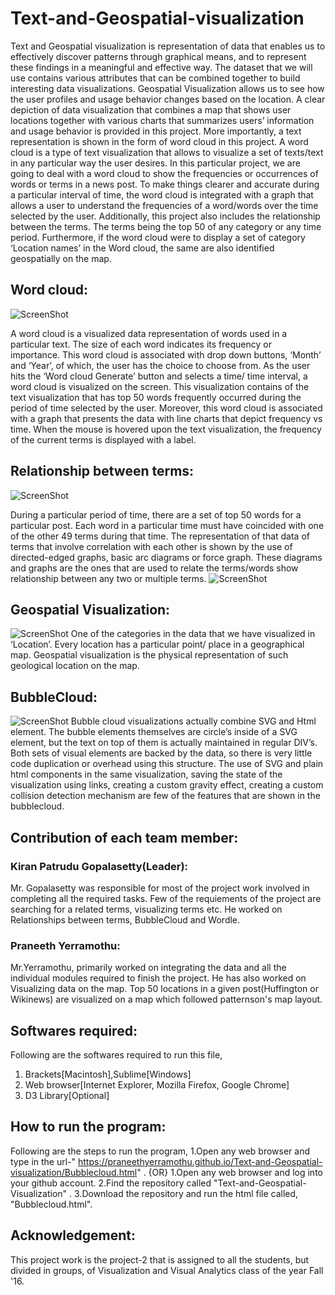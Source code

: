 # Text-and-Geospatial-visualization


Text and Geospatial visualization is representation of data that enables us to effectively discover patterns through graphical means, and to represent these findings in a meaningful and effective way. The dataset that we will use contains various attributes that can be combined together to build interesting data visualizations. Geospatial Visualization allows us to see how the user profiles and usage behavior changes based on the location. A clear depiction of data visualization that combines a map that shows user locations together with various charts that summarizes users’ information and usage behavior is provided in this project. More importantly, a text representation is shown in the form of word cloud in this project. A word cloud is a type of text visualization that allows to visualize a set of texts/text in any particular way the user desires. In this particular project, we are going to deal with a word cloud to show the frequencies or occurrences of words or terms in a news post. To make things clearer and accurate during a particular interval of time, the word cloud is integrated with a graph that allows a user to understand the frequencies of a word/words over the time selected by the user. Additionally, this project also includes the relationship between the terms. The terms being the top 50 of any category or any time period. Furthermore, if the word cloud were to display a set of category ‘Location names’ in the Word cloud, the same are also identified geospatially on the map.

## Word cloud:

![ScreenShot](https://github.com/praneethyerramothu/Visualizing-Time-Series/blob/master/IMG%20SRC/Screen%20Shot%202016-11-14%20at%2013.10.28.png)

A word cloud is a visualized data representation of words used in a particular text. The size of each word indicates its frequency or importance. This word cloud is associated with drop down buttons, ‘Month’ and ‘Year’, of which, the user has the choice to choose from. As the user hits the ‘Word cloud Generate’ button and selects a time/ time interval, a word cloud is visualized on the screen. This visualization contains of the text visualization that has top 50 words frequently occurred during the period of time selected by the user. Moreover, this word cloud is associated with a graph that presents the data with line charts that depict frequency vs time. When the mouse is hovered upon the text visualization, the frequency of the current terms is displayed with a label.

## Relationship between terms:

![ScreenShot](https://github.com/praneethyerramothu/Visualizing-Time-Series/blob/master/IMG%20SRC/Screen%20Shot%202016-11-14%20at%2013.10.59.png)

During a particular period of time, there are a set of top 50 words for a particular post. Each word in a particular time must have coincided with one of the other 49 terms during that time. The representation of that data of terms that involve correlation with each other is shown by the use of directed-edged graphs, basic arc diagrams or force graph. These diagrams and graphs are the ones that are used to relate the terms/words show relationship between any two or multiple terms.
![ScreenShot](https://github.com/praneethyerramothu/Visualizing-Time-Series/blob/master/IMG%20SRC/SScreen%20Shot%202016-11-14%20at%2013.11.46.png)

## Geospatial Visualization:

![ScreenShot](https://github.com/praneethyerramothu/Visualizing-Time-Series/blob/master/IMG%20SRC/Screen%20Shot%202016-11-14%20at%2013.11.32.png)
One of the categories in the data that we have visualized in ‘Location’. Every location has a particular point/ place in a geographical map. Geospatial visualization is the physical representation of such geological location on the map.

## BubbleCloud:

![ScreenShot](https://github.com/praneethyerramothu/Visualizing-Time-Series/blob/master/IMG%20SRC/Screen%20Shot%202016-11-14%20at%2013.12.07.png)
Bubble cloud visualizations actually combine SVG and Html element. The bubble elements themselves are circle’s inside of a SVG element, but the text on top of them is actually maintained in regular DIV’s. Both sets of visual elements are backed by the data, so there is very little code duplication or overhead using this structure. The use of SVG and plain html components in the same visualization, saving the state of the visualization using links, creating a custom gravity effect, creating a custom collision detection mechanism are few of the features that are shown in the bubblecloud.

## Contribution of each team member:

### Kiran Patrudu Gopalasetty(Leader):
Mr. Gopalasetty was responsible for most of the project work involved in completing all the required tasks. Few of the requiements of the project are searching for a related terms, visualizing terms etc.  He worked on Relationships between terms, BubbleCloud and Wordle. 

### Praneeth Yerramothu:
Mr.Yerramothu, primarily worked on integrating the data  and all the individual modules required to finish the project. He has also worked on Visualizing data on the map. Top 50 locations in a given post(Huffington or Wikinews) are visualized on a map which followed patternson's map layout.

## Softwares required:
Following are the softwares required to run this file,
1. Brackets[Macintosh],Sublime[Windows]
2. Web browser[Internet Explorer, Mozilla Firefox, Google Chrome]
3. D3 Library[Optional]

## How to run the program:
Following are the steps to run the program,
1.Open any web browser and type in the url-" https://praneethyerramothu.github.io/Text-and-Geospatial-visualization/Bubblecloud.html" .
         {OR}
1.Open any web browser and log into your github account.
2.Find the repository called "Text-and-Geospatial-Visualization" .
3.Download the repository and run the html file called, "Bubblecloud.html".

## Acknowledgement:

This project work is the project-2 that is assigned to all the students, but divided in groups, of Visualization and Visual Analytics class of the year Fall '16.

